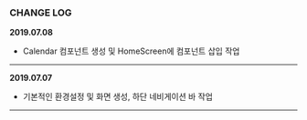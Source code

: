### CHANGE LOG

<b>2019.07.08</b>
- Calendar 컴포넌트 생성 및 HomeScreen에 컴포넌트 삽입 작업
***
<b>2019.07.07</b>
- 기본적인 환경설정 및 화면 생성, 하단 네비게이션 바 작업
***